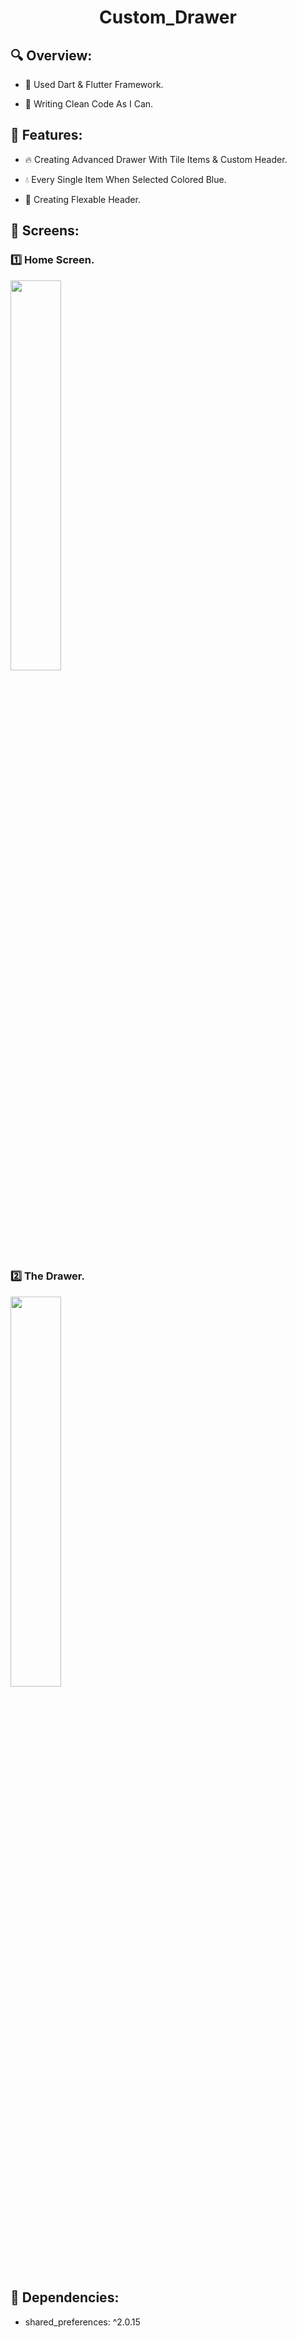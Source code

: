 <h1 align="center">Custom_Drawer</h3>

## 🔍 Overview:

- 🐥 Used Dart & Flutter Framework.

- 📝 Writing Clean Code As I Can.


## 🎯 Features:

- 🔥 Creating Advanced Drawer With Tile Items & Custom Header.

-	💧 Every Single Item When Selected Colored Blue.

-	🎉 Creating Flexable Header.


## 📱 Screens:

### 1️⃣ Home Screen.

<a href="#"><img width="40%" height="auto" src="[https://lh3.googleusercontent.com/Yqc4yW44x3bSVcpy7I3S6wHOTnV8pS5zGLF_CcLkJQKx3P-FRVB9X-wtA-LybQXW29_V-4CgdHNbmbQdOqKL_BQbj6hwWDCL1s91BGcxyvcEe_fIiHd6t0y6X2bVmYToKk01xWafQdOT1AWx1t4zdaLppx8_sVF9UKyaEe7tI2QX-VSPx7ogZ3VKkbtNWJF1_7od-ku-Qes48YP88PjLQBGZsgePBpUcPbn4hdyZbkhO4t91r6d9-Y8Je-U_APb1uQ0LSCG244nudCfz4OcFMMtSWeJ5JMSrKorLoX_HmVVbMjTkr3GNj6VdHTnFMG-1mBHpN6TRaNGJO7p0dKk4LfC16oa5NPvWH8bzhaUMicuvcXXsg7NkPZBxsd7q4o7KzN9755YwnGf02fMNNxl1x4RVQSnOUl541kZfZoHlQDPOejwchKdhaqeczEVxQItUSIRUWMj0qaYJTz9pZzgDCN7xSgwvecXVJ6gEUee3_3htU1fBS4UW_9FtEcyDOR0uovPwzf2osUN4609VMOtmqz8XLBQvt0ghd1jZgWBJYZvqUdLJMt-H4O0xCm_Y84wn-Ym7VXtzitXIrR6cS-BVPU_bGAxhkKsyXa_bwhf-d6k15Sxtg2DFHZIMP_MiA2Ai55Yn_VnGfTLsOOXsDhB_q-RNWB3Hy4hTRfXQBjKEghIF9sLo9AlGm4gpfH6MHmrvcxRm8TBvHySu__ofpA6fUHV6q4tVCNYD1UviA30FWwt_CAFM8oPQIUOqk26G8lcRNPINAsm1IcaB0fSt3M7KKcBxKu4TsiCaQaQOD8qDW2VLGSmO0LUONOttKK37W08JEaE=w317-h617-no?authuser=0](https://lh3.googleusercontent.com/3gIV941AH7HSp5v1AcLzRd4PzK4zRyZUwrqSwhQ3Ed3xS_MWVlSh1XaLO1H0jyAq1xgF3DVhk3XLaHmqUhsyDa9HOmKCGphJC0jhjKCT-AyVnkikqCUlU3po5GsjQiDXhYmXsv6sngBFRxNWVAKnpIXzqUpIEkfuWnHbp3RXIs5X0mOKYKyRTHKQIaCarqFLZmo1kCgnJ-VtUZN1WkVbTs_IVptlZR6PAZPNr5y9LzK7Hzaz13X2s4sqmMO5_sN4PcGBtF6-_spzLlGLn_Y7DNJLh-Cyx18WUeKx9MZL3937ceDaK0QblPSZJCKxucRePQytvTaQ9k3M1okDRfPCkoahhUsh9OLbv57wmgoHL_4yXiaRmm0Eifxhh0UhlKv3OFkIyM7wTTh_T9Y-zgX27rGFFI1I7IXtCRTO_zPZ4YD2_uXxD4It0Gij6D2LbjivDatG1WDGpbvMLSuk2RhuQRy8PtLWb5japq3w8A3jZl-WxHqoyx79d3Cr-96tERYPvZka3hljFi-Sh1C-Yirh9GpOiEb6dQ-pVDb6nggqBVSZtSq87Pj66qqaqfLNV0WFXq_BO-bLpTsv8lbyEDTEylGPZaD3yqS5KQvalFdFdxSE2I1CvKlkwOQyNkXNwyrFXeuDV2xe6ZWI_wsNE6i83FbmP90VR4h3d-D9g5fQ4-PLa7uSmrVPYs8_FhqBKOp0bllHT1HOgYU3L_3QqfQljUADkjIA1zlr6HxcruGxe0eFKd_-Q81mDS0cV_XOIhu5fif71gG6KXs_c8N5kggy3S1TSshISyu4mPu30Xjgnll_iVfYJdjpxZ1kLDHS9jiIUiI=w362-h617-no?authuser=0)" height="175px"/></a>

### 2️⃣ The Drawer.

<a href="#"><img width="40%" height="auto" src="[https://lh3.googleusercontent.com/igMjHM9UQ2QYSrK-HCBFyeT1M5dqdt7GfzEmdeKx-kDoJs9xLxXRjbfovouAu8qAtpOaZ0CIozb8s6EddYzEA91MGF1tNJ_yMd4MFzzQSI4NP2vytceFZkNonzIk1a6tfGtxY5L4eoPfoUla7mjnSBDqXZlwW-A3uQjM9N71EIpZ8rwihJ7XSLXFSUYpBf3XsxQruzwGjO38ER14xLIbrvOf4h1Jh40eekzPX7cE-CvRKvYz_jYNB1wnjH7W0NhWUW2McpoP9FNuXPF4BuXut_awPgSvURcj5Trf6lliGDn-nStgjY93Ke60mKTK1BHjfpBChxY2wsZZYkXsJNlicLDhvixQ32WQ-KAjFiPlxdHhhJvBO0ZioF4DrR5qQHJDWEvNjFi-Fzg040DJPoTVySufN09UsU-epptwXaCkv6RmwS-hzyMeY_u7s4HixfeYUGZpHhQSc9Dk-eA87g50esEFNWC-xwE2Tyf54uZYDT7x0RC8NSP3gjwvPWufkF8mFkMDLJsR_VjLUcCHAkzBZu-BSdjFHQAZ8Ijr7wFouwlNQI3pJgIh9fCLNZn-QQUSy8DwG9HPp0rMeKkyjwWh0Wcd8pwm61TQwK-_6NeVSxgEdL5UQDDHFD2kqrfW7GE_pEnSDyR-SjekLblmW-cE4HGPGHpeg_-mcyl-VvE1QfihwVAx3_FwOaBfC-NV2TDyrRNx1bbsBcIEuU3Ob5pGLtkR1e-hIzDrfmi87qIdW9D3phQx1od7rUuaxOjMp4dF12Jz7XuV4RT5VSivxLxkljmd2tMmdVatnOYVb-iL-ai-LB3ozqRUkE8AxoRg2rmjiws=w319-h617-no?authuser=0](https://lh3.googleusercontent.com/o2Hl53eOPkOlZhRr2MujIdK2ctnBAVDBph9yIF0MD34mSo3SVqtjydvms3VaSIz_Q8-Vmn7mfe9QUKYxVU0D4LtzRKU_UpU9efQkSDLpmXYAsh3HPEdm2wcv71zJwNLgxlKUoQ_V3GFPdMyrBAcuW2BGZY4TsMFfEU4gaSSwaYJUQLTo8GCfz9aOj_KlnrwLlVxmw7nkS2NRb6XAvL2P94nLGNhgB5_uMvp4U5LEiPnICriDSYqfHiLYjwt39yNWnex4sHbN2DAeeko59dsDBmv0MANeQrHj2u_VGzVq7rWcuMgoH5H-CwvA_lseY8b52nH5DgBzgg-iVyx6jEznJ_se_PUddrU6qd4rM4M_Tg0CMZAFB-I5Jz0vG2yK6MCiZhQxTf-5f_Th80a-3D1ALgShbTo5_UdD1nF7Rsto-CNEmTxaU4c0TZeS4366Teg04NQILD_1PMy5E9daECzE7DWcqe3HOzzrgHHLhRBU_Mk-b61DWnkPTI5wuwuqjv1Bu2jn--hspy5FFN348quWFr5oE74wIANwQep7PCfNBYi78iWEriYZ4la9D3Vhtp0LuHz-wghPCTDBFaNDNmhgsuUHzQ8VEI9pEs0WqrwqWlH_gPwhwhE2b-SDrqLge4DmmHMwIpzEoMtG0FUtlfJZoEsKReFM5KUyQR0JLWS29Y5QBdve8IDM6WTWvhKIiA-vFzgb7aRJKFO1uf3YhVa5-zZE9dtmqp1IeZDKq4x9aIRwQs3Grt1uFOTLu3SviAPaVE2VLTSDSYkoK8XGX0CnuzEWTtwkgqU3E-nDWsTGyCHivP-ZBJxxYWaJ_CvFYtaXpCE=w362-h617-no?authuser=0)" height="175px"/></a>



## 🔧 Dependencies:

-  shared_preferences: ^2.0.15
